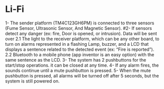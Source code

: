 # Li-Fi
1- The sender platform (TM4C123GH6PM) is connected to three sensors
(Fume Sensor, Ultrasonic Sensor, And Magnetic Sensor).
#2- If sensors detect any danger (ex: fire, Door is opened, or intrusion). Data
will be sent over
  2.1 The light to the receiver platform, which can be any other board,
  to turn on alarms represented in a flashing Lamp, buzzer, and a
  LCD that displays a sentence related to the detected event (ex:
  “Fire is reported”).
  2.2 Bluetooth to a mobile phone (app inventor is an easy option)
  with the same sentence as the LCD.
3- The system has 2 pushbuttons for the start/stop operations. it can be
closed at any time.
4- If any alarm fires, the sounds continue until a mute pushbutton is
pressed.
5- When the mute pushbutton is pressed, all alarms will be turned off after
5 seconds, but the system is still powered on.
